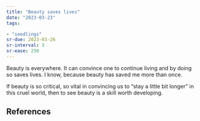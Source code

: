 ```yaml
---
title: "Beauty saves lives"
date: "2023-03-23"
tags:

- "seedlings"
sr-due: 2023-03-26
sr-interval: 3
sr-ease: 250
---
```


Beauty is everywhere. It can convince one to continue living and by doing so saves lives. I know, because beauty has saved me more than once.

If beauty is so critical, so vital in convincing us to “stay a little bit longer” in this cruel world, then to see beauty is a skill worth developing.

## References